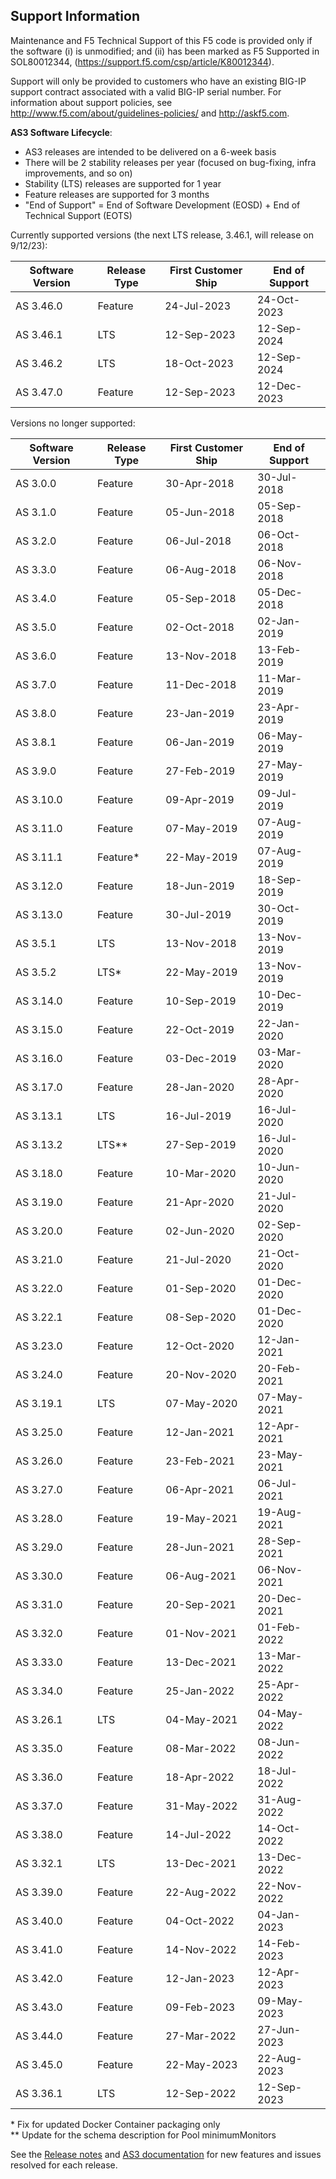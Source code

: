 ## Support Information

Maintenance and F5 Technical Support of this F5 code is provided only if the
software (i) is unmodified; and (ii) has been marked as F5 Supported in
SOL80012344, (https://support.f5.com/csp/article/K80012344).

Support will only be provided to customers who have an existing BIG-IP support contract associated with a valid BIG-IP serial number. 
For information about support policies, see http://www.f5.com/about/guidelines-policies/ and http://askf5.com.


**AS3 Software Lifecycle**:
* AS3 releases are intended to be delivered on a 6-week basis
* There will be 2 stability releases per year (focused on bug-fixing, infra improvements, and so on)
* Stability (LTS) releases are supported for 1 year
* Feature releases are supported for 3 months
* "End of Support" = End of Software Development (EOSD) + End of Technical Support (EOTS)

Currently supported versions (the next LTS release, 3.46.1, will release on 9/12/23):

| Software Version | Release Type  | First Customer Ship | End of Support  |
|------------------|---------------|---------------------|-----------------|
| AS 3.46.0        | Feature       |  24-Jul-2023        | 24-Oct-2023     |
| AS 3.46.1        | LTS           |  12-Sep-2023        | 12-Sep-2024     |
| AS 3.46.2        | LTS           |  18-Oct-2023        | 12-Sep-2024     |
| AS 3.47.0        | Feature       |  12-Sep-2023        | 12-Dec-2023     |


Versions no longer supported:

| Software Version | Release Type  | First Customer Ship | End of  Support |
|------------------|---------------|---------------------|-----------------|
| AS 3.0.0         | Feature       |  30-Apr-2018        | 30-Jul-2018     |
| AS 3.1.0         | Feature       |  05-Jun-2018        | 05-Sep-2018     |
| AS 3.2.0         | Feature       |  06-Jul-2018        | 06-Oct-2018     |
| AS 3.3.0         | Feature       |  06-Aug-2018        | 06-Nov-2018     |
| AS 3.4.0         | Feature       |  05-Sep-2018        | 05-Dec-2018     |
| AS 3.5.0         | Feature       |  02-Oct-2018        | 02-Jan-2019     |
| AS 3.6.0         | Feature       |  13-Nov-2018        | 13-Feb-2019     |
| AS 3.7.0         | Feature       |  11-Dec-2018        | 11-Mar-2019     |
| AS 3.8.0         | Feature       |  23-Jan-2019        | 23-Apr-2019     |
| AS 3.8.1         | Feature       |  06-Jan-2019        | 06-May-2019     |
| AS 3.9.0         | Feature       |  27-Feb-2019        | 27-May-2019     |
| AS 3.10.0        | Feature       |  09-Apr-2019        | 09-Jul-2019     |
| AS 3.11.0        | Feature       |  07-May-2019        | 07-Aug-2019     |
| AS 3.11.1        | Feature*      |  22-May-2019        | 07-Aug-2019     |
| AS 3.12.0        | Feature       |  18-Jun-2019        | 18-Sep-2019     |
| AS 3.13.0        | Feature       |  30-Jul-2019        | 30-Oct-2019     |
| AS 3.5.1         | LTS           |  13-Nov-2018        | 13-Nov-2019     |
| AS 3.5.2         | LTS*          |  22-May-2019        | 13-Nov-2019     |
| AS 3.14.0        | Feature       |  10-Sep-2019        | 10-Dec-2019     |
| AS 3.15.0        | Feature       |  22-Oct-2019        | 22-Jan-2020     |
| AS 3.16.0        | Feature       |  03-Dec-2019        | 03-Mar-2020     |
| AS 3.17.0        | Feature       |  28-Jan-2020        | 28-Apr-2020     |
| AS 3.13.1        | LTS           |  16-Jul-2019        | 16-Jul-2020     |
| AS 3.13.2        | LTS**         |  27-Sep-2019        | 16-Jul-2020     |
| AS 3.18.0        | Feature       |  10-Mar-2020        | 10-Jun-2020     |
| AS 3.19.0        | Feature       |  21-Apr-2020        | 21-Jul-2020     |
| AS 3.20.0        | Feature       |  02-Jun-2020        | 02-Sep-2020     |
| AS 3.21.0        | Feature       |  21-Jul-2020        | 21-Oct-2020     |
| AS 3.22.0        | Feature       |  01-Sep-2020        | 01-Dec-2020     |
| AS 3.22.1        | Feature       |  08-Sep-2020        | 01-Dec-2020     |
| AS 3.23.0        | Feature       |  12-Oct-2020        | 12-Jan-2021     |
| AS 3.24.0        | Feature       |  20-Nov-2020        | 20-Feb-2021     |
| AS 3.19.1        | LTS           |  07-May-2020        | 07-May-2021     |
| AS 3.25.0        | Feature       |  12-Jan-2021        | 12-Apr-2021     |
| AS 3.26.0        | Feature       |  23-Feb-2021        | 23-May-2021     |
| AS 3.27.0        | Feature       |  06-Apr-2021        | 06-Jul-2021     |
| AS 3.28.0        | Feature       |  19-May-2021        | 19-Aug-2021     |
| AS 3.29.0        | Feature       |  28-Jun-2021        | 28-Sep-2021     |
| AS 3.30.0        | Feature       |  06-Aug-2021        | 06-Nov-2021     |
| AS 3.31.0        | Feature       |  20-Sep-2021        | 20-Dec-2021     |
| AS 3.32.0        | Feature       |  01-Nov-2021        | 01-Feb-2022     |
| AS 3.33.0        | Feature       |  13-Dec-2021        | 13-Mar-2022     |
| AS 3.34.0        | Feature       |  25-Jan-2022        | 25-Apr-2022     |
| AS 3.26.1        | LTS           |  04-May-2021        | 04-May-2022     |
| AS 3.35.0        | Feature       |  08-Mar-2022        | 08-Jun-2022     |
| AS 3.36.0        | Feature       |  18-Apr-2022        | 18-Jul-2022     |
| AS 3.37.0        | Feature       |  31-May-2022        | 31-Aug-2022     |
| AS 3.38.0        | Feature       |  14-Jul-2022        | 14-Oct-2022     |
| AS 3.32.1        | LTS           |  13-Dec-2021        | 13-Dec-2022     |
| AS 3.39.0        | Feature       |  22-Aug-2022        | 22-Nov-2022     |
| AS 3.40.0        | Feature       |  04-Oct-2022        | 04-Jan-2023     |
| AS 3.41.0        | Feature       |  14-Nov-2022        | 14-Feb-2023     |
| AS 3.42.0        | Feature       |  12-Jan-2023        | 12-Apr-2023     |
| AS 3.43.0        | Feature       |  09-Feb-2023        | 09-May-2023     |
| AS 3.44.0        | Feature       |  27-Mar-2022        | 27-Jun-2023     |
| AS 3.45.0        | Feature       |  22-May-2023        | 22-Aug-2023     |
| AS 3.36.1        | LTS           |  12-Sep-2022        | 12-Sep-2023     |

\* Fix for updated Docker Container packaging only  
\*\* Update for the schema description for Pool minimumMonitors


See the [Release notes](https://github.com/F5Networks/f5-appsvcs-extension/releases) and [AS3 documentation](https://clouddocs.f5.com/products/extensions/f5-appsvcs-extension/latest/refguide/revision-history.html) for new features and issues resolved for each release. 

